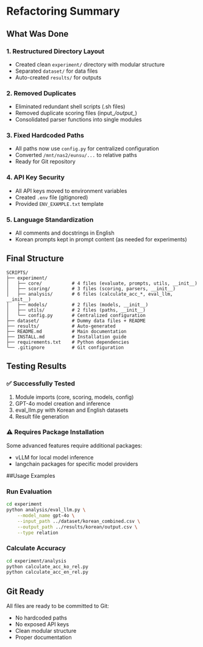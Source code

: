 # Refactoring Summary

## What Was Done

### 1. Restructured Directory Layout
- Created clean `experiment/` directory with modular structure
- Separated `dataset/` for data files
- Auto-created `results/` for outputs

### 2. Removed Duplicates
- Eliminated redundant shell scripts (.sh files)
- Removed duplicate scoring files (input_*/output_*)
- Consolidated parser functions into single modules

### 3. Fixed Hardcoded Paths
- All paths now use `config.py` for centralized configuration
- Converted `/mnt/nas2/eunsu/...` to relative paths
- Ready for Git repository

### 4. API Key Security
- All API keys moved to environment variables
- Created `.env` file (gitignored)
- Provided `ENV_EXAMPLE.txt` template

### 5. Language Standardization
- All comments and docstrings in English
- Korean prompts kept in prompt content (as needed for experiments)

## Final Structure

```
SCRIPTS/
├── experiment/
│   ├── core/           # 4 files (evaluate, prompts, utils, __init__)
│   ├── scoring/        # 3 files (scoring, parsers, __init__)
│   ├── analysis/       # 6 files (calculate_acc_*, eval_llm, __init__)
│   ├── models/         # 2 files (models, __init__)
│   ├── utils/          # 2 files (paths, __init__)
│   └── config.py       # Centralized configuration
├── dataset/            # Dummy data files + README
├── results/            # Auto-generated
├── README.md           # Main documentation
├── INSTALL.md          # Installation guide
├── requirements.txt    # Python dependencies
└── .gitignore          # Git configuration
```

## Testing Results

### ✅ Successfully Tested
1. Module imports (core, scoring, models, config)
2. GPT-4o model creation and inference
3. eval_llm.py with Korean and English datasets
4. Result file generation

### ⚠️  Requires Package Installation
Some advanced features require additional packages:
- vLLM for local model inference
- langchain packages for specific model providers

##Usage Examples

### Run Evaluation
```bash
cd experiment
python analysis/eval_llm.py \
    --model_name gpt-4o \
    --input_path ../dataset/korean_combined.csv \
    --output_path ../results/korean/output.csv \
    --type relation
```

### Calculate Accuracy
```bash
cd experiment/analysis
python calculate_acc_ko_rel.py
python calculate_acc_en_rel.py
```

## Git Ready

All files are ready to be committed to Git:
- No hardcoded paths
- No exposed API keys
- Clean modular structure
- Proper documentation
